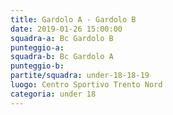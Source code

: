 ```yaml
---
title: Gardolo A - Gardolo B
date: 2019-01-26 15:00:00
squadra-a: Bc Gardolo B
punteggio-a: 
squadra-b: Bc Gardolo A
punteggio-b: 
partite/squadra: under-18-18-19
luogo: Centro Sportivo Trento Nord
categoria: under 18
---
```

